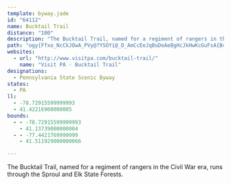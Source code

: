 ```yaml
---
template: byway.jade
id: "64112"
name: Bucktail Trail
distance: "100"
description: "The Bucktail Trail, named for a regiment of rangers in the Civil War era, runs through the Sproul and Elk State Forests."
path: "ogy{Ffxo_NcCkJOwA_PVy@?YSOYi@_D_AmCcEeJqBuDeAeBgHcJkHwKcGuFsA{BcA_Da@aDIgDPqDp@uEZcAx@uAlAsAhAq@t@YbAQxABhARf]zLlA^bBR~BKrA[lAs@rByBhA_Ct@kDfI_d@nBuIvI}Yv@{Dj@{ElA{NT_FHqe@HkFbGkhARaH?sCYqHqE{d@WoF?acAS}GYmD}@wFyR_z@_@aCWsDm@}zACgWNiD\\eCn@mCjOmg@bA{GLwC?aEY{F_AaGiJ}W_A}DYaDk@me@yB_x@TwHlDuk@DaBEsDc@mEeAkE{Lc[kHyOo@iBm@aCo@iIwKRiAkCjBsEk@uEu@_JcBmZYiS?sB~@sIR{IJyZBugAGsBa@uEo@aDwEoNgH{RgAgDk@kCUaC@aDlBsNJmBAsBW{CUeAo@sBeAkBcB_Bu`@kXaKsHyM}ImCsBcBsByAqCe@oAs@wCo@{De@gD]eEAaEN}C~@wFrAyF~DgTf@iEZyED{LBka@SiGo@aFy@mDiXox@}@yD{@yF}Cs_@w@oQ[oQXc[IaE_@aEaF_\\}AgLg@eCw@aC_AyBsU}e@oCiF}CqEaCaCeDeCwDoBoCgAwF_DaBm@iFkAiBk@aGsEqHoG_AcAoBsCi@uAi@eBsAoGUqC_@mMm@uLc@oCeAyDm@uCcEa[KcBEkEh@}o@c@eOyBmh@c@qM_AeJ}Gw[qJ{\\w@cD_BiMy@_FwEiQo@aD[uDC}A^wOb@mDnAaE`JgTxAiFh@yD^_FlD}o@n@eJdAcHjHc]n@gF\\uF?gFMqD_@uE_@kCsA{F_AmCuBsEmP}UcW}]{P{QwAoBiBsE_AkEwCeRyBsMiBaGsD{IiRef@cCiJiC_Nw@wFqMo_Bm@mGoAcI{@_E}AyFmAiDcK}V{CmImHgQg\\cz@cCuFwEmJySm_@y@kAiBkDiAgByDsEy@_BIe@cDyzAIaGBkAxFuN~CuHjBgFzAgFbA_Ex@qFTgCVo@n@q@rC@bHp@~@Yl@m@~CqFpBsEhCqJfIuVbDwLZy@jFaKrDsK~@qBpB{BfKiJ`FkDbE{DjAk@vFy@r@?lCVfFW|L~@`BDdEKfE_@rAYhD_B`TiMhDmCfFeDzJuItEsBpC_AbAMlI?|@FpA^`JfEfCxAxApA|FfGhBfAvA`@hUpDnCPpDQrA]|C{AdA{@h@u@b@y@d@cBt@aHjDaQt@sHbBsGnAoHlCuNfFgPlGkVn@yBbCmFfCeDdByAr@a@zAs@p@M~AQhC?pDTjB\\|B~@bAr@r@p@~A~Bn@tAh@~A^pBbCbRrBjQbApEh@fBdA`C|DtGtBdBjBp@zCRx@ApCi@bCgAbFgEnBmBvAwBlWud@~AiBrBmA~AUl@?hENlHHjIf@pB\\~A`A~@rAt@rBn@jCf@zAxAxCjAxAtDfDx@jAdC`FhAjCfBpGj@bBfBrDnEnHdJ|LrBdB~@j@dJ~CpLrEhBLfn@aFrA_@nPmGlEgCrCsAxQqG|A_AjBcBdGyIzKiRbIuPr@_A|BsB|CsBdBg@fEy@dBWzESxDFlC\\b@Ed@YRc@Fg@Em@cBuEyB_KkAmD}D{IiAsCq@{CeAqGoAwMMgCN_CjEmRhAsCtB{CvEuEzHkFbCmAvDyAbC_@vK_@`KsAfHe@~@AlBL|Cr@rBVhCBrEUbCs@bBkApEsDhCmChBgCt@_BhB{ElAkE^aCDeABkDj@yO|@mIx@eFz@aDzAyEnBiJhAkCnNqSvEsHtEoLfAgFnAsIb@yAlE{HvFiMbCsDpBwB`BiAdEkBjAWdA?pLxA|@VvHlE~@x@|CrEz@`BbCfGrBtGl@lDrArKx@zN^`DTdAnAdClBtB~B|AfA`@~@Rx@Bz@Kp@Wn@g@hAaBvEuL|Ii_@rAmCxAgCh@q@~@q@lGcEvFyBbD_B|BWjKgB~DgAf@ElNGdGo@~@i@dAQxAJjFy@nEmAfBy@vD_DrBwBnDiEr@wAh@{At@eDb@mE?}Rt@cVl@sNz@kp@KqFwAwQuA}ZBoAt@eHb@mF?aBsCuOm@kE_@gDKmE@aHh@cVTyBf@uA^q@xAwAlG{BnQ{ErAi@nC{AvGoFdHkJhDiFlH{NrNoStDoGnFgLbCmGbIoUlCiFdCwDpGgHfTwX|CaF~FgI|A_DxBoFrAaFh@kET{GOaPI_B[mC_@gBw@aCwPqe@}BuFoAwBeHeKqMaVaGoHo@kAs@{A_BqF_@sBc@mDEmE^{DlEqXrFsTVoCd@mJDgBKyBiAyLqBgf@{@kWGkIVkH^kEfFee@h@aD~@qCbAaB~GiI~FyFxFuHnKgPfKwRrQoVrKcSxJuN`KuRfG{H~GcKfBwCjGuL|JkThAsBvBcCbMkLnF_ErHaHpFsDhByAfImIlGoKhAyB|HaVpA{CxCcG|AeCnB_CrDgDnAeBn@eCLgCEsASmAiTmcAUwBCmBh@aOIyHIaAQy@c@{@m@o@cBm@iAEeAPsT`J_T|JaGhCgF~AcEt@iBPiCM}A]yB{@yAeAgCkC{A{BcBeEaAuDa@sCYkCUeF@uGf@cJnAaIhByHfNgd@l@_EDmCQaDg@_Ce@mA_AeByOiUuBqDiAwCkC_Ja@sBOkBGoAGyKD{Bd@}Ex@qE`EsMzA{Ff@eDZmE^wTOiN^eg@OaHKaBg@yEy@qEgLac@uAqDcC{D}BaCqBsAqB_AqBk@iFe@{k@iAcEc@sGaBmOsFgJkCkJg@cC]mJiBsg@mI}CeAiAq@mCuB}EaGuAmCs@sBcAmESeBKmC?gGHmCZgDb@kCt@aDjE{MrHgPpEuHpHuNxD{FvHeKfGiKbAsBx@yC^{CHsBMkF[{CgAgEgLiYo@qA}A{BiCgCaZ{WgKwKgIsGkDyCqMuNiEgFqFsHiE}GaEmIoCwHkIsZ}@aGQyCMqDBuFd@iRJoPQcFe@sG?eCTgBlCaJVgBByC_@cGEcDHyCTqBx@iHCq@kOcvAe@gCYm@sDmGmEeGsAsBs@uCS}Aq@uKS}JB{OhAuOx@sG`@eGHaFEsF_@mGy@wHiAeG_AgDiA{BuL_RaL_P{BsBcImGmAkAgWm^{@eA_KyGkAeAcAmAm@gAkAqDkJs^[sCMeDHoCb@}ChAoFxFs[jJeb@lEoX|AmF~BoGtKc\\bBoGpl@{aCn@aEbD_f@T_BlAoExEmMt@gAbCyBlAk@rAY|BGrALxA^bVfJxA^rALzBAnsAsHfDe@xAg@rCkAnDmBfBeAhDwC`D}DnDkGhDcI|@gCtBeHfAgE~AaJn@uF|@yLrAcNn@qFzAcKv@{DxAsEnBqDbOeS~AyAlBy@zLsCxCc@dAAfCP~^nEtAJvAE|IaAzGc@pAS`Bk@rAu@xC_ChAsAbBgCnWwl@bAiBbAyA|BkCxDuCbCeAbEgA|CW|AFfH|@lDx@zBlApCtBnBvB|@pAnAxB~@vB^dA|@lDbCrPhDlW|@|En@zB~ArDlAjBrC~CrBfBpBfAxAf@pB\\hFDlCSvCo@hDoA~LmI~ByBbByBhP_X`A}BzC}Jt@sBrAyB|GkJvBaEp@gCjDiOzAyDfCsEfFiF~AeC`IuPjLwR~MiXrAsD`Lwb@n@yBt@gBrAaCjGgInBuBlBcBvGsEhIcEbL}DpHoBhDm@vGw@lH_@~n@SbDQrBY~Bk@xN{ElHmCfU}JrDwBvI_GlGmCtJoD`]aI~CkAfCaBpOaNrDwC|@g@zOmGvQgJpKcFvDcC`BsAzCuCbCyCz_@yl@xB}D|AkEpHs\\f@mD\\cHEoDSgEc@eFU{AaJmc@cFyQ_AyD_@mC_@{EIoJ@sFVaF`@mDxA_HjGqVTgA^mDHcD?qFKqDY_Ec@oCiBgIcByEeByCyPoXiAuBiCsGcA{EY_CSuCBiBNcCn@_DfD_L`AuBbP}TfBcBhAo@~Aq@lm@gOlCgAvTaPdTqLfAs@~w@qn@rD{`@n@sKTmBlLs^ZyAvBcc@jBT"
websites: 
  - url: "http://www.visitpa.com/bucktail-trail/"
    name: "Visit PA - Bucktail Trail"
designations: 
  - Pennsylvania State Scenic Byway
states: 
  - PA
ll: 
  - -78.72915599999993
  - 41.42216900000005
bounds: 
  - - -78.72915599999993
    - 41.13739000000004
  - - -77.4421769999999
    - 41.511929000000066

---
```


The Bucktail Trail, named for a regiment of rangers in the Civil War era, runs through the Sproul and Elk State Forests.